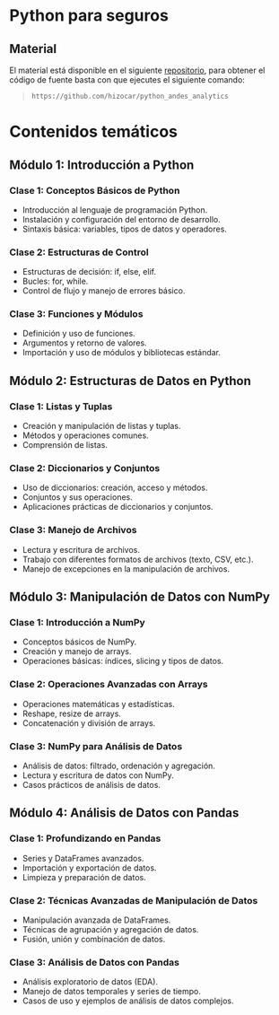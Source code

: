 # Python para seguros

## Material

El material está disponible en el siguiente [repositorio](https://github.com/hizocar/python_andes_analytics), para obtener el código de fuente basta con que ejecutes el siguiente comando:

> `https://github.com/hizocar/python_andes_analytics`


# Contenidos temáticos
## Módulo 1: Introducción a Python

### Clase 1: Conceptos Básicos de Python
- Introducción al lenguaje de programación Python.
- Instalación y configuración del entorno de desarrollo.
- Sintaxis básica: variables, tipos de datos y operadores.

### Clase 2: Estructuras de Control
- Estructuras de decisión: if, else, elif.
- Bucles: for, while.
- Control de flujo y manejo de errores básico.

### Clase 3: Funciones y Módulos
- Definición y uso de funciones.
- Argumentos y retorno de valores.
- Importación y uso de módulos y bibliotecas estándar.

## Módulo 2: Estructuras de Datos en Python

### Clase 1: Listas y Tuplas
- Creación y manipulación de listas y tuplas.
- Métodos y operaciones comunes.
- Comprensión de listas.

### Clase 2: Diccionarios y Conjuntos
- Uso de diccionarios: creación, acceso y métodos.
- Conjuntos y sus operaciones.
- Aplicaciones prácticas de diccionarios y conjuntos.

### Clase 3: Manejo de Archivos
- Lectura y escritura de archivos.
- Trabajo con diferentes formatos de archivos (texto, CSV, etc.).
- Manejo de excepciones en la manipulación de archivos.

## Módulo 3: Manipulación de Datos con NumPy

### Clase 1: Introducción a NumPy
- Conceptos básicos de NumPy.
- Creación y manejo de arrays.
- Operaciones básicas: índices, slicing y tipos de datos.

### Clase 2: Operaciones Avanzadas con Arrays
- Operaciones matemáticas y estadísticas.
- Reshape, resize de arrays.
- Concatenación y división de arrays.

### Clase 3: NumPy para Análisis de Datos
- Análisis de datos: filtrado, ordenación y agregación.
- Lectura y escritura de datos con NumPy.
- Casos prácticos de análisis de datos.

## Módulo 4: Análisis de Datos con Pandas

### Clase 1: Profundizando en Pandas
- Series y DataFrames avanzados.
- Importación y exportación de datos.
- Limpieza y preparación de datos.

### Clase 2: Técnicas Avanzadas de Manipulación de Datos
- Manipulación avanzada de DataFrames.
- Técnicas de agrupación y agregación de datos.
- Fusión, unión y combinación de datos.

### Clase 3: Análisis de Datos con Pandas
- Análisis exploratorio de datos (EDA).
- Manejo de datos temporales y series de tiempo.
- Casos de uso y ejemplos de análisis de datos complejos.
